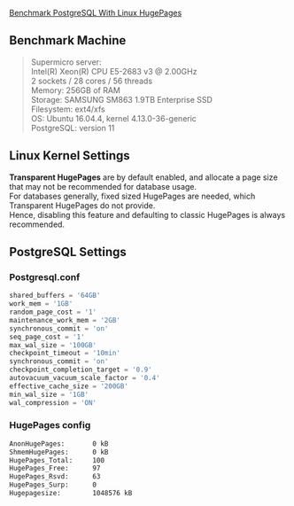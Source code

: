 [Benchmark PostgreSQL With Linux HugePages](https://www.percona.com/blog/benchmark-postgresql-with-linux-hugepages/)

## Benchmark Machine
> Supermicro server:  
> Intel(R) Xeon(R) CPU E5-2683 v3 @ 2.00GHz  
> 2 sockets / 28 cores / 56 threads  
> Memory: 256GB of RAM  
> Storage: SAMSUNG  SM863 1.9TB Enterprise SSD  
> Filesystem: ext4/xfs  
> OS: Ubuntu 16.04.4, kernel 4.13.0-36-generic  
> PostgreSQL: version 11  

## Linux Kernel Settings
**Transparent HugePages** are by default enabled, and allocate a page size that may not be recommended for database usage.   
For databases generally, fixed sized HugePages are needed, which Transparent HugePages do not provide.   
Hence, disabling this feature and defaulting to classic HugePages is always recommended.

## PostgreSQL Settings
### Postgresql.conf
```sql
shared_buffers = '64GB'
work_mem = '1GB'
random_page_cost = '1' 
maintenance_work_mem = '2GB'
synchronous_commit = 'on'
seq_page_cost = '1' 
max_wal_size = '100GB'
checkpoint_timeout = '10min'
synchronous_commit = 'on'
checkpoint_completion_target = '0.9'
autovacuum_vacuum_scale_factor = '0.4'
effective_cache_size = '200GB'
min_wal_size = '1GB'
wal_compression = 'ON'
```
### HugePages config
```bash
AnonHugePages:       0 kB
ShmemHugePages:      0 kB
HugePages_Total:     100
HugePages_Free:      97
HugePages_Rsvd:      63
HugePages_Surp:      0
Hugepagesize:        1048576 kB
```
























